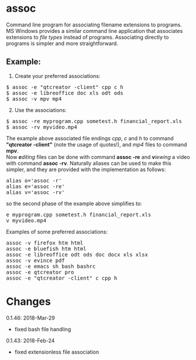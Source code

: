 # assoc
Command line program for associating filename extensions to programs.
MS Windows provides a similar command line application that associates extensions to <i>file types</i> instead of programs.
Associating directly to programs is simpler and more straightforward.

<H2>Example:</H2>

1) Create your preferred associations:
<pre>
$ assoc -e "qtcreator -client" cpp c h
$ assoc -e libreoffice doc xls odt ods
$ assoc -v mpv mp4
</pre>

2) Use the associations:
<pre>
$ assoc -re myprogram.cpp sometest.h financial_report.xls
$ assoc -rv myvideo.mp4
</pre>

The example above associated file endings <i>cpp</i>, <i>c</i> and <i>h</i> to command <b>"qtcreator -client"</b> (note the usage of quotes!), and <i>mp4</i> files to command <b>mpv</b>.<br>
Now <i><b>e</b>diting</i> files can be done with command <b>assoc -re</b> and <i><b>v</b>iewing</i> a video with command <b>assoc -rv</b>.
Naturally aliases can be used to make this simpler, and they are provided with the implementation as follows:
<pre>
alias o='assoc -r'
alias e='assoc -re'
alias v='assoc -rv'
</pre>

so the second phase of the example above simplifies to:
<pre>
e myprogram.cpp sometest.h financial_report.xls
v myvideo.mp4
</pre>

Examples of some preferred associations:
<pre>
assoc -v firefox htm html
assoc -e bluefish htm html
assoc -e libreoffice odt ods doc docx xls xlsx
assoc -v evince pdf
assoc -e emacs sh bash bashrc
assoc -e qtcreator pro
assoc -e "qtcreator -client" c cpp h
</pre>

# Changes
0.1.46: 2018-Mar-29
- fixed bash file handling

0.1.43: 2018-Feb-24
- fixed extensionless file association
